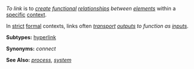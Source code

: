 *To link* is to *[create](https://github.com/gcassel/Modular-Organization-Terminology/blob/master/terms/create.md) [functional](https://github.com/gcassel/Modular-Organization-Terminology/blob/master/terms/function.md) [relationships](https://github.com/gcassel/Modular-Organization-Terminology/blob/master/terms/relationship.md) between [elements](https://github.com/gcassel/Modular-Organization-Terminology/blob/master/terms/element.md)* within a [specific](https://github.com/gcassel/Modular-Organization-Terminology/blob/master/terms/specific.md) [context](https://github.com/gcassel/Modular-Organization-Terminology/blob/master/terms/context.md).

In [strict](https://github.com/gcassel/Modular-Organization-Terminology/blob/master/terms/strict.md) [formal](https://github.com/gcassel/Modular-Organization-Terminology/blob/master/terms/form.md) contexts, links often *[transport](https://github.com/gcassel/Modular-Organization-Terminology/blob/master/terms/transport.md) [outputs](https://github.com/gcassel/Modular-Organization-Terminology/blob/master/terms/output.md) to function as [inputs](https://github.com/gcassel/Modular-Organization-Terminology/blob/master/terms/input.md)*. 

**Subtypes:**  [hyperlink](https://github.com/gcassel/Modular-Organization-Terminology/blob/master/terms/hyperlink.md)

**Synonyms:** *connect*

**See Also:** *[process](https://github.com/gcassel/Modular-Organization-Terminology/blob/master/terms/process.md)*, *[system](https://github.com/gcassel/Modular-Organization-Terminology/blob/master/terms/system.md)*
